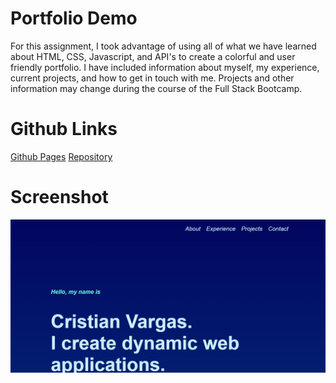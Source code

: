 # Portfolio Demo

For this assignment, I took advantage of using all of what we have learned about HTML, CSS, Javascript, and API's to create a colorful and user friendly portfolio. I have included information about myself, my experience, current projects, and how to get in touch with me. Projects and other information may change during the course of the Full Stack Bootcamp.

# Github Links
[Github Pages](https://vcristian1.github.io/portfolio-demo/)
[Repository](https://github.com/vcristian1/portfolio-demo)

# Screenshot 
![](portfolioscreenshot.jpg)

